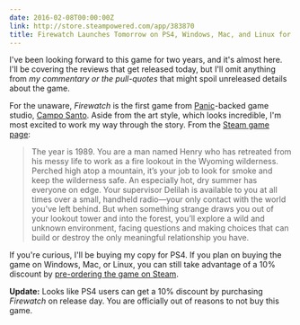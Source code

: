 ```yaml
---
date: 2016-02-08T00:00:00Z
link: http://store.steampowered.com/app/383870
title: Firewatch Launches Tomorrow on PS4, Windows, Mac, and Linux for $19.99
---
```


I've been looking forward to this game for two years, and it's almost here. I'll be covering the reviews that get released today, but I'll omit anything from _my commentary or the pull-quotes_ that might spoil unreleased details about the game. 

For the unaware, _Firewatch_ is the first game from [Panic]-backed game studio, [Campo Santo]. Aside from the art style, which looks incredible, I'm most excited to work my way through the story. From the [Steam game page][steam]: 

> The year is 1989. You are a man named Henry who has retreated from his messy life to work as a fire lookout in the Wyoming wilderness. Perched high atop a mountain, it’s your job to look for smoke and keep the wilderness safe. An especially hot, dry summer has everyone on edge. Your supervisor Delilah is available to you at all times over a small, handheld radio—your only contact with the world you've left behind. But when something strange draws you out of your lookout tower and into the forest, you’ll explore a wild and unknown environment, facing questions and making choices that can build or destroy the only meaningful relationship you have. 
  

If you're curious, I'll be buying my copy for PS4. If you plan on buying the game on Windows, Mac, or Linux, you can still take advantage of a 10% discount by [pre-ordering the game on Steam][steam]. 

**Update:** Looks like PS4 users can get a 10% discount by purchasing _Firewatch_ on release day. You are officially out of reasons to not buy this game. 

[steam]: http://store.steampowered.com/app/383870
[panic]: https://panic.com/
[campo santo]: http://www.camposanto.com/